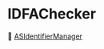 # IDFAChecker

:bookmark: [ASIdentifierManager](https://developer.apple.com/documentation/adsupport/asidentifiermanager)
